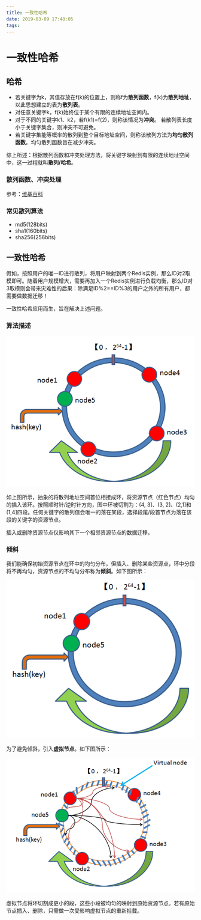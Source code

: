 ```yaml
---
title: 一致性哈希
date: 2019-03-09 17:48:05
tags:
---
```


# 一致性哈希

## 哈希

* 若关键字为k，其值存放在f(k)的位置上，则称f为<b>散列函数</b>，f(k)为<b>散列地址</b>，以此思想建立的表为<b>散列表</b>。
* 对任意关键字k，f(k)始终位于某个有限的连续地址空间内。
* 对于不同的关键字k1、k2，若f(k1)=f(2)，则称该情况为<b>冲突</b>。
  若散列表长度小于关键字集合，则冲突不可避免。
* 若关键字集能等概率的散列到整个目标地址空间，则称该散列方法为<b>均匀散列函数</b>。均匀散列函数旨在减少冲突。

综上所述：根据散列函数和冲突处理方法，将关键字映射到有限的连续地址空间中，这一过程就叫<b>散列/哈希</b>。

### 散列函数、冲突处理

参考：[维基百科](https://zh.wikipedia.org/wiki/%E5%93%88%E5%B8%8C%E8%A1%A8#cite_note-%E4%BE%8B%E7%A8%8B-1)

### 常见散列算法

* md5(128bits)
* sha1(160bits)
* sha256(256bits)

## 一致性哈希

假如，按照用户的唯一ID进行散列，将用户映射到两个Redis实例，那么ID对2取模即可。随着用户规模增大，需要再加入一个Redis实例进行负载均衡，那么ID对3取模则会带来灾难性的后果：除满足ID%2==ID%3的用户之外的所有用户，都需要做数据迁移！

一致性哈希应用而生，旨在解决上述问题。

### 算法描述

![](一致性哈希/1.png)

如上图所示，抽象的将散列地址空间首位相接成环，将资源节点（红色节点）均匀的插入该环。按照顺时针/逆时针方向，图中环被切割为：(4, 3]、(3, 2]、(2,1]和(1,4]四段。任何关键字的散列值会唯一的落在某段，选择段尾/段首节点为落在该段的关键字的资源节点。

插入或删除资源节点仅影响其下一个相邻资源节点的数据迁移。

### 倾斜

我们能确保初始资源节点在环中的均匀分布，但插入、删除某些资源点，环中分段将不再均匀，资源节点的不均匀分布称为<b>倾斜</b>。如下图所示：

![](一致性哈希/2.png)

为了避免倾斜，引入<b>虚拟节点</b>。如下图所示：

![](一致性哈希/3.png)

虚拟节点将环切割成更小的段，这些小段被均匀的映射到原始资源节点。若有原始节点插入、删除，只需做一次受影响虚拟节点的重新挂载。
